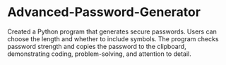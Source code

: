 # Advanced-Password-Generator
Created a Python program that generates secure passwords. Users can choose the length and whether to include symbols. The program checks password strength and copies the password to the clipboard, demonstrating coding, problem-solving, and attention to detail.
